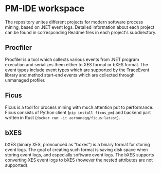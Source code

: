 ﻿# PM-IDE workspace

The repository unites different projects for modern software process mining, based on
.NET event logs. Detailed information about each project can be found in corresponding 
Readme files in each project's subdirectory.

## Procfiler

Procfiler is a tool which collects various events from .NET program execution and serializes
them either to XES format or bXES format. The event types include event types which are
supported by the TraceEvent library and method start-end events which are collected
through unmanaged profiler.

## Ficus

Ficus is a tool for process mining with much attention put to performance. Ficus consists
of Python client (`pip install ficus_pm`) and backend part written in Rust 
(`docker run -it aerooneqq/ficus:latest`). 

## bXES

bXES (binary XES, pronounced as "boxes") is a binary format for storing event logs.
The goal of creating such format is saving disk space when storing event logs, and
especially software event logs. The bXES supports converting XES event logs to bXES
(however the nested attributes are not supported).